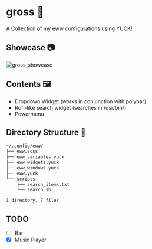 # gross 🤢

A Collection of my [eww](https://www.github.com/elkowar/eww/) configurations using YUCK!

## Showcase 📷

![gross_showcase](https://user-images.githubusercontent.com/57213270/140309158-e65cbc1d-f3a8-4aec-848c-eef800de3364.png)

## Contents 🖼

- Dropdown Widget (works in conjunction with polybar)
- Rofi-like search widget (searches in /usr/bin/)
- Powermenu

## Directory Structure 📁

```bash
~/.config/eww/
├── eww.scss
├── eww_variables.yuck
├── eww_widgets.yuck
├── eww_windows.yuck
├── eww.yuck
└── scripts
    ├── search_items.txt
    └── search.sh

1 directory, 7 files
```

## TODO

- [ ] Bar
- [x] Music Player
